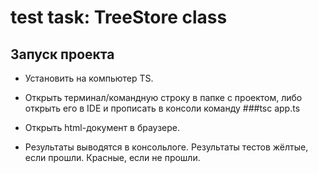 # test task: TreeStore class

## Запуск проекта

- Установить на компьютер TS.

- Открыть терминал/командную строку в папке с проектом, либо открыть его в IDE и прописать в консоли команду
  ###tsc app.ts

- Открыть html-документ в браузере.

- Результаты выводятся в консольлоге. Результаты тестов жёлтые, если прошли. Красные, если не прошли.
